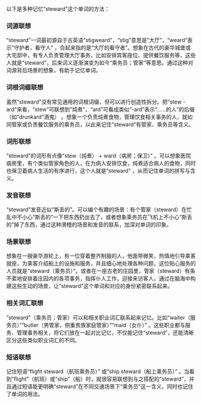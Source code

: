 以下是多种记忆“steward”这个单词的方法：

### 词源联想
“steward”一词最初源自于古英语“stigweard”，“stig”意思是“大厅”，“weard”表示“守护者，看守人” ，合起来指的是“大厅的看守者”。想象在古代的豪华城堡或大宅邸中，有专人负责管理大厅事务，比如安排宾客座位、提供餐饮服务等，这些人就是“steward”，后来词义逐渐演变为如今“乘务员；管家”等意思。通过这种对词源背后场景的想象，有助于记忆单词。

### 词根词缀联想
虽然“steward”没有常见通用的词根词缀，但可以进行创造性拆分。把“stew - ard”来看，“stew”可联想到“炖煮”，“ard”可看成类似“-ard”表示“……的人”的后缀（如“drunkard”酒鬼） 。想象一个负责炖煮食物，管理饮食相关事务的人，就如同管家或负责餐饮服务的乘务员，以此来记住“steward”有管家、乘务员等含义。

### 词形联想
“steward”的词形有点像“stew（炖煮） + ward（病房；保卫）” 。可以想象医院病房里，有个类似管家角色的人，在为病人安排饮食，炖煮适合病人的食物，同时也保卫着病人生活的有序进行，这个人就是“steward” ，从而记住单词的拼写与含义。

### 发音联想
“steward”发音近似“斯丢的”。可以编个有趣的场景：有个管家（steward）在忙乱中不小心“斯丢的”一下把东西扔出去了，或者想象乘务员在飞机上不小心“斯丢的”掉了东西，通过这种滑稽的场景和发音的联系，加深对单词的印象。

### 场景联想
想象在一艘豪华游轮上，有一位穿着整齐制服的人，他面带微笑，热情地引导乘客就座，为乘客介绍船上的设施和服务，并且细心地处理各种问题，这位贴心服务的人员就是“steward（乘务员）”。或者在一座古老的庄园里，管家（steward）有条不紊地安排着庄园内的各项事务，指挥仆人工作，迎接来访客人，通过在脑海中构建这些生动的场景，让“steward”这个单词和对应的身份紧密联系起来。

### 相关词汇联想
“steward”（乘务员；管家）可以和相关职业词汇联系起来记忆。比如“waiter（服务员）”“butler（男管家，侧重贵族家庭管家）”“maid（女仆）” 。这些职业都与服务、管理事务相关，将它们放在一起对比记忆，不仅能记住“steward”，还能清晰区分这些类似职业词汇的不同。

### 短语联想
记住短语“flight steward（航班乘务员）” 或“ship steward（船上乘务员）” 。当看到“flight”（航班）或“ship”（船）时，就很容易联想到与之搭配的“steward”，并且通过短语能更明确“steward”在不同交通场景下“乘务员”这一含义，同时也记住了单词的用法。 